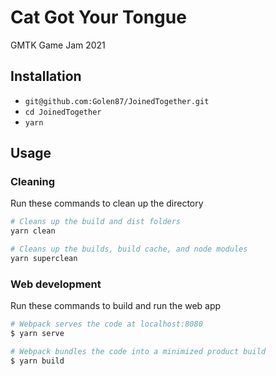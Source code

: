 # Cat Got Your Tongue

GMTK Game Jam 2021

## Installation

* `git@github.com:Golen87/JoinedTogether.git`
* `cd JoinedTogether`
* `yarn`

## Usage

### Cleaning
Run these commands to clean up the directory
``` bash
# Cleans up the build and dist folders
yarn clean

# Cleans up the builds, build cache, and node modules
yarn superclean
```

### Web development
Run these commands to build and run the web app
``` bash
# Webpack serves the code at localhost:8080
$ yarn serve

# Webpack bundles the code into a minimized product build
$ yarn build
```